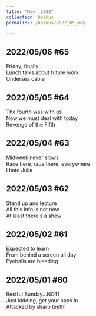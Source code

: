 ```yaml
---
title: "May  2022"
collection: haikus
permalink: /haikus/2022_05_may

---
```

## 2022/05/06 #65
Friday, finally\
Lunch talks about future work \
Undersea cable

## 2022/05/05 #64
The fourth was with us \
Now we must deal with today \
Revenge of the Fifth

## 2022/05/04 #63
Midweek never slows \
Race here, race there, everywhere \
I hate Julia

## 2022/05/03 #62
Stand up and lecture \
All this info is not new \
At least there's a show

## 2022/05/02 #61
Expected to learn \
From behind a screen all day \
Eyeballs are bleeding

## 2022/05/01 #60
Restful Sunday...NOT! \
Just kidding, get your naps in \
Attacked by sharp teeth!


<!-- Tana on eesti
vabariigiaastapaev
joogid koigile -->



<!-- Heading 1
======

Heading 2  
======

Heading 3
====== -->
